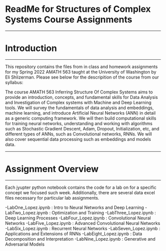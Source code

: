 # ReadMe for Structures of Complex Systems Course Assignments

--------------------------------------------------------------------------------------
# Introduction
--------------------------------------------------------------------------------------
This repository contains the files from in class and homework assignments for my Spring 2022 AMATH 563 taught at the University of Washington by Eli Shlizerman. Please see below for the descripition of the course from our syllabus:

The course AMATH 563 Inferring Structure Of Complex Systems aims to provide an introduction, concepts, and fundamental skills for Data Analysis and Investigation of Complex systems with Machine and Deep Learning tools.
We will survey the fundamentals of data analysis and embeddings, machine learning, and introduce Artificial Neural Networks (ANN)  in detail as a generic computing framework. We will then build computational skills for training neural networks, understanding and working with algorithms such as Stochastic Gradient Descent, Adam, Dropout, Initialization, etc, and different types of ANNs, such as Convolutional networks, RNNs. We will also cover sequential data processing such as embeddings and models data.

--------------------------------------------------------------------------------------
# Assignment Overview
--------------------------------------------------------------------------------------

Each jyupter python notebook contains the code for a lab on for a specific concept we focused such week. Additionally, there are several data excel files necessary for particular lab assignments.

-LabOne_Lopez.ipynb : Intro to Neural Networks and Deep Learning
-LabTwo_Lopez.ipynb : Optimization and Training
-LabThree_Lopez.ipynb : Deep Learning Processes
-LabFour_Lopez.ipynb : Convolutional Neural Networks
-LabFive_Lopez.ipynb : Advanced Convolutional Neural Networks
-LabSix_Lopez.ipynb : Recurrent Neural Networks
-LabSeven_Lopez.ipynb : Applications and Extensions of RNNs
-LabEight_Lopez.ipynb : Data Decomposition and Interpretation
-LabNine_Lopez.ipynb : Generative and Adversarial Models
